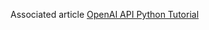 Associated article [OpenAI API Python Tutorial](https://analyzingalpha.com/openai-api-python-tutorial)
